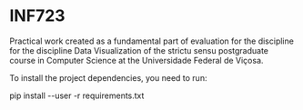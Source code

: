 # INF723
Practical work created as a fundamental part of evaluation for the discipline for the discipline Data Visualization of the strictu sensu postgraduate course in Computer Science at the Universidade Federal de Viçosa.

To install the project dependencies, you need to run:

pip install --user -r requirements.txt
